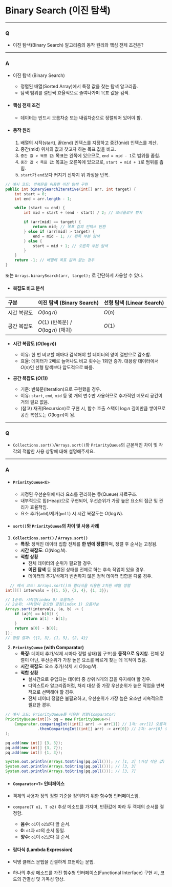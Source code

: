 # Binary Search (이진 탐색)

---

### Q

- 이진 탐색(Binary Search) 알고리즘의 동작 원리와 핵심 전제 조건은?

---

### A

- 이진 탐색 (Binary Search)
  - 정렬된 배열(Sorted Array)에서 특정 값을 찾는 탐색 알고리즘.
  - 탐색 범위를 절반씩 효율적으로 줄여나가며 목표 값을 검색.

- #### 핵심 전제 조건
  - 데이터는 반드시 오름차순 또는 내림차순으로 정렬되어 있어야 함.

- #### 동작 원리
  1.  배열의 시작(start), 끝(end) 인덱스를 지정하고 중간(mid) 인덱스를 계산.
  2.  중간(mid) 위치의 값과 찾고자 하는 목표 값을 비교.
  3.  `중간 값 > 목표 값`: 목표는 왼쪽에 있으므로, `end = mid - 1`로 범위를 좁힘.
  4.  `중간 값 < 목표 값`: 목표는 오른쪽에 있으므로, `start = mid + 1`로 범위를 좁힘.
  5.  `start`가 `end`보다 커지기 전까지 위 과정을 반복.
 
```java
// 예시 코드: 반복문을 이용한 이진 탐색 구현
public int binarySearchIterative(int[] arr, int target) {
    int start = 0;
    int end = arr.length - 1;

    while (start <= end) {
        int mid = start + (end - start) / 2; // 오버플로우 방지

        if (arr[mid] == target) {
            return mid; // 목표 값의 인덱스 반환
        } else if (arr[mid] > target) {
            end = mid - 1; // 왼쪽 부분 탐색
        } else {
            start = mid + 1; // 오른쪽 부분 탐색
        }
    }
    return -1; // 배열에 목표 값이 없는 경우
}
```
또는
`Arrays.binarySearch(arr, target);`
로 간단하게 사용할 수 있다.

- #### 복잡도 비교 분석

| 구분 | 이진 탐색 (Binary Search) | 선형 탐색 (Linear Search) |
| :--- | :--- | :--- |
| 시간 복잡도 | $O(\log n)$ | $O(n)$ |
| 공간 복잡도 | $O(1)$ (반복문) /<br> $O(\log n)$ (재귀) | $O(1)$ |

  - **시간 복잡도 ($O(\log n)$)**
    - 이유: 한 번 비교할 때마다 검색해야 할 데이터의 양이 절반으로 감소함.
    - 효율: 데이터가 2배로 늘어나도 비교 횟수는 1회만 증가. 대용량 데이터에서 $O(n)$인 선형 탐색보다 압도적으로 빠름.

  - **공간 복잡도 ($O(1)$)**
    - 기준: 반복문(Iteration)으로 구현했을 경우.
    - 이유: `start`, `end`, `mid` 등 몇 개의 변수만 사용하므로 추가적인 메모리 공간이 거의 필요 없음.
    - (참고) 재귀(Recursion)로 구현 시, 함수 호출 스택이 $\log n$ 깊이만큼 쌓이므로 공간 복잡도는 $O(\log n)$이 됨.
   
---

### Q

- `Collections.sort()`/`Arrays.sort()`와 `PriorityQueue`의 근본적인 차이 및 각각의 적합한 사용 상황에 대해 설명해주세요.

---

### A

- #### `PriorityQueue<E>`
  - 지정된 우선순위에 따라 요소를 관리하는 큐(Queue) 자료구조.
  - 내부적으로 힙(Heap)으로 구현되어, 우선순위가 가장 높은 요소의 접근 및 관리가 효율적임.
  - 요소 추가(`add`)/제거(`poll`) 시 시간 복잡도는 $O(\log N)$.

- #### `sort()`와 `PriorityQueue`의 차이 및 사용 사례

1.  **`Collections.sort()` / `Arrays.sort()`**
      - **특징**: 정적인 데이터 집합 전체를 **한 번에 정렬**하며, 정렬 후 순서는 고정됨.
      - **시간 복잡도**: $O(N \log N)$.
      - **적합 상황**
        - 전체 데이터의 순위가 필요할 경우.
        - **이진 탐색** 등 정렬된 상태를 전제로 하는 후속 작업이 있을 경우.
        - 데이터의 추가/삭제가 빈번하지 않은 정적 데이터 집합을 다룰 경우.
```java
  // 예시 코드: Arrays.sort()와 람다식을 이용한 2차원 배열 정렬
int[][] intervals = {{1, 5}, {2, 4}, {1, 3}};

// 1순위: 시작점(index 0) 오름차순
// 2순위: 시작점이 같으면 끝점(index 1) 오름차순
Arrays.sort(intervals, (a, b) -> {
    if (a[0] == b[0]) {
        return a[1] - b[1];
    }
    return a[0] - b[0];
});
// 정렬 결과: {{1, 3}, {1, 5}, {2, 4}}
```

2.  **`PriorityQueue` (with Comparator)**
      - **특징**: 데이터 추가/삭제 시마다 정렬 상태(힙 구조)를 **동적으로 유지**함. 전체 정렬이 아닌, 우선순위가 가장 높은 요소를 빠르게 찾는 데 목적이 있음.
      - **시간 복잡도**: 요소 추가/삭제 시 $O(\log N)$.
      - **적합 상황**
        - 실시간으로 유입되는 데이터 중 상위 N개의 값을 유지해야 할 경우.
        - 다익스트라 알고리즘처럼, 처리 대상 중 가장 우선순위가 높은 작업을 반복적으로 선택해야 할 경우.
        - 전체 데이터 정렬은 불필요하고, 우선순위가 가장 높은 요소만 지속적으로 필요한 경우.
```java
// 예시 코드: PriorityQueue를 이용한 정렬(Comparator)
PriorityQueue<int[]> pq = new PriorityQueue<>(
    Comparator.comparingInt((int[] arr) -> arr[1]) // 1차: arr[1] 오름차순
              .thenComparingInt((int[] arr) -> arr[0]) // 2차: arr[0] 오름차순
);

pq.add(new int[] {3, 3});
pq.add(new int[] {3, 7});
pq.add(new int[] {1, 3});

System.out.println(Arrays.toString(pq.poll())); // [1, 3] (가장 작은 값)
System.out.println(Arrays.toString(pq.poll())); // [3, 3]
System.out.println(Arrays.toString(pq.poll())); // [3, 7]
```

- #### `Comparator<T>` 인터페이스
- 객체의 사용자 정의 정렬 기준을 정의하기 위한 함수형 인터페이스임.
- `compare(T o1, T o2)` 추상 메소드를 가지며, 반환값에 따라 두 객체의 순서를 결정함.
  - **음수**: `o1`이 `o2`보다 앞 순서.
  - **0**: `o1`과 `o2`의 순서 동일.
  - **양수**: `o1`이 `o2`보다 뒷 순서.

- #### 람다식 (Lambda Expression)
- 익명 클래스 문법을 간결하게 표현하는 문법.
- 하나의 추상 메소드를 가진 함수형 인터페이스(Functional Interface) 구현 시, 코드의 간결성 및 가독성 향상.
